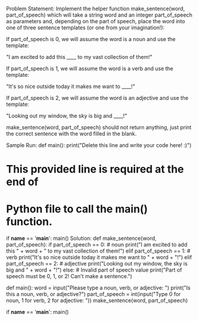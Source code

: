 Problem Statement:
Implement the helper function make_sentence(word, part_of_speech) which will take a string word and an integer part_of_speech as parameters and, depending on the part of speech, place the word into one of three sentence templates (or one from your imagination!):

If part_of_speech is 0, we will assume the word is a noun and use the template:

"I am excited to add this ____ to my vast collection of them!"

If part_of_speech is 1, we will assume the word is a verb and use the template:

"It's so nice outside today it makes me want to ____!"

If part_of_speech is 2, we will assume the word is an adjective and use the template:

"Looking out my window, the sky is big and ____!"

make_sentence(word, part_of_speech) should not return anything, just print the correct sentence with the word filled in the blank.

Sample Run:
def main():
    print("Delete this line and write your code here! :)")

# This provided line is required at the end of
# Python file to call the main() function.
if __name__ == '__main__':
    main()
Solution:
def make_sentence(word, part_of_speech):
    if part_of_speech == 0:
        # noun
        print("I am excited to add this " + word + " to my vast collection of them!")
    elif part_of_speech == 1:
        # verb
        print("It's so nice outside today it makes me want to " + word + "!")
    elif part_of_speech == 2:
        # adjective
        print("Looking out my window, the sky is big and " + word + "!")
    else:
        # Invalid part of speech value
        print("Part of speech must be 0, 1, or 2! Can't make a sentence.")

def main():
    word = input("Please type a noun, verb, or adjective: ")
    print("Is this a noun, verb, or adjective?")
    part_of_speech = int(input("Type 0 for noun, 1 for verb, 2 for adjective: "))
    make_sentence(word, part_of_speech)

if __name__ == '__main__':
    main()